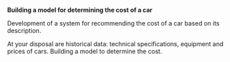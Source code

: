 __Building a model for determining the cost of a car__

Development of a system for recommending the cost of a car based on its description. 

At your disposal are historical data: technical specifications, equipment and prices of cars. Building a model to determine the cost.
